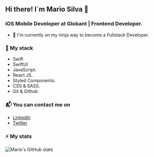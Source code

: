 ## Hi there! I´m Mario Silva 👋

### iOS Mobile Developer at Globant | Frontend Developer.

- 🌱 I'm currently on my ninja way to become a Fullstack Developer.

### 🚀 My stack
 - Swift
 - SwiftUI
 - JavaScript.
 - React JS.
 - Styled Components.
 - CSS & SASS.
 - Git & Github
 
 ### 📬 You can contact me on
 - [LinkedIn](https://www.linkedin.com/in/mario-silvae/)
 - [Twitter](https://twitter.com/SilvaeMario)
 
 ### ⚡ My stats
![Mario's GitHub stats](https://github-readme-stats.vercel.app/api?username=mariosilvae&show_icons=true&theme=radical)
